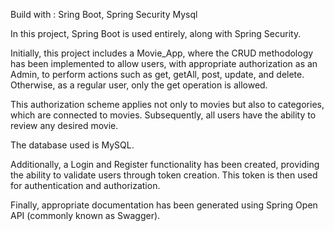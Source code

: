 Build with :
Sring Boot,
Spring Security
Mysql


In this project, Spring Boot is used entirely, along with Spring Security.

Initially, this project includes a Movie_App, where the CRUD methodology has been implemented to allow users, with appropriate authorization as an Admin, to perform actions such as get, getAll, post, update, and delete. Otherwise, as a regular user, only the get operation is allowed.

This authorization scheme applies not only to movies but also to categories, which are connected to movies. Subsequently, all users have the ability to review any desired movie.

The database used is MySQL.

Additionally, a Login and Register functionality has been created, providing the ability to validate users through token creation. This token is then used for authentication and authorization.

Finally, appropriate documentation has been generated using Spring Open API (commonly known as Swagger).
